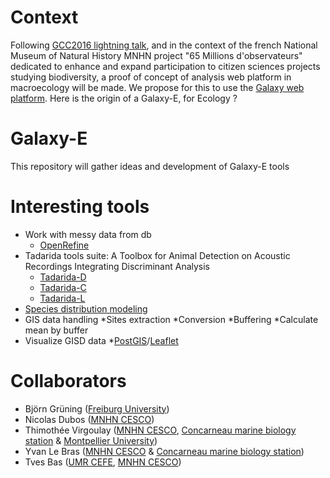 # Context
Following [GCC2016 lightning talk](https://gcc16.sched.com/event/7Zgd/65-millions-of-observers "65 millions of observers"), and in the context of the french National Museum of Natural History MNHN project "65 Millions d'observateurs" dedicated to enhance and expand participation to citizen sciences projects studying biodiversity, a proof of concept of analysis web platform in macroecology will be made. We propose for this to use the [Galaxy web platform](https://github.com/galaxyproject/galaxy). Here is the origin of a Galaxy-E, for Ecology ?

# Galaxy-E
This repository will gather ideas and development of Galaxy-E tools 

# Interesting tools
* Work with messy data from db
	* [OpenRefine](http://openrefine.org/)
* Tadarida tools suite: A Toolbox for Animal Detection on Acoustic Recordings Integrating Discriminant Analysis
	* [Tadarida-D](https://github.com/YvesBas/Tadarida-D)
	* [Tadarida-C](https://github.com/YvesBas/Tadarida-C)
	* [Tadarida-L](https://github.com/YvesBas/Tadarida-L)
* [Species distribution modeling](https://cran.r-project.org/web/packages/dismo/vignettes/sdm.pdf)
* GIS data handling
	*Sites extraction
	*Conversion
	*Buffering
	*Calculate mean by buffer
* Visualize GISD data
	*[PostGIS](http://www.postgis.net/)/[Leaflet](http://leafletjs.com/)


# Collaborators

* Björn Grüning ([Freiburg University](http://www.bioinf.uni-freiburg.de/Galaxy/))
* Nicolas Dubos ([MNHN CESCO](http://cesco.mnhn.fr/user/123))
* Thimothée Virgoulay ([MNHN CESCO](http://cesco.mnhn.fr/), [Concarneau marine biology station](http://concarneau.mnhn.fr/) & [Montpellier University](https://sns.edu.umontpellier.fr/master-sciences-numerique-pour-la-sante-montpellier/bcd/))
* Yvan Le Bras ([MNHN CESCO](http://cesco.mnhn.fr/) & [Concarneau marine biology station](http://concarneau.mnhn.fr/))
* Tves Bas ([UMR CEFE](http://www.cefe.cnrs.fr/fr/recherche/bc/dpb/868-v/2827-yves-bas), [MNHN CESCO](http://cesco.mnhn.fr/))
